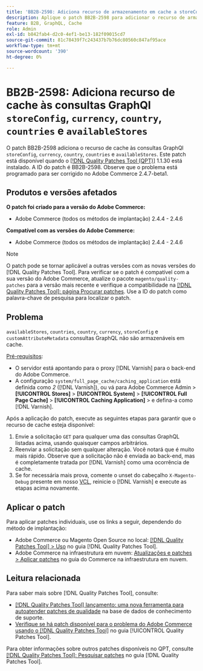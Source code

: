 ```yaml
---
title: 'BB2B-2598: Adiciona recurso de armazenamento em cache a storeConfig, moeda, país, países, availableStores consultas GraphQl'
description: Aplique o patch BB2B-2598 para adicionar o recurso de armazenamento em cache às consultas storeConfig, moeda, país, países e GraphQl availableStores.
feature: B2B, GraphQL, Cache
role: Admin
exl-id: b842fab4-d2c0-4ef1-be13-182f09015cd7
source-git-commit: 81c78439f7c243437b7b76dc80560c847af95ace
workflow-type: tm+mt
source-wordcount: '390'
ht-degree: 0%

---
```


# BB2B-2598: Adiciona recurso de cache às consultas GraphQl `storeConfig`, `currency`, `country`, `countries` e `availableStores`

O patch BB2B-2598 adiciona o recurso de cache às consultas GraphQl `storeConfig`, `currency`, `country`, `countries` e `availableStores`. Este patch está disponível quando o [[!DNL Quality Patches Tool (QPT)]](https://experienceleague.adobe.com/pt-br/docs/commerce-knowledge-base/kb/announcements/commerce-announcements/magento-quality-patches-released-new-tool-to-self-serve-quality-patches) 1.1.30 está instalado. A ID do patch é BB2B-2598. Observe que o problema está programado para ser corrigido no Adobe Commerce 2.4.7-beta1.

## Produtos e versões afetados

**O patch foi criado para a versão do Adobe Commerce:**

* Adobe Commerce (todos os métodos de implantação) 2.4.4 - 2.4.6

**Compatível com as versões do Adobe Commerce:**

* Adobe Commerce (todos os métodos de implantação) 2.4.4 - 2.4.6

>[!NOTE]
>
>O patch pode se tornar aplicável a outras versões com as novas versões do [!DNL Quality Patches Tool]. Para verificar se o patch é compatível com a sua versão do Adobe Commerce, atualize o pacote `magento/quality-patches` para a versão mais recente e verifique a compatibilidade na [[!DNL Quality Patches Tool]: página Procurar patches](https://experienceleague.adobe.com/tools/commerce-quality-patches/index.html?lang=pt-BR). Use a ID do patch como palavra-chave de pesquisa para localizar o patch.

## Problema

`availableStores`, `countries`, `country`, `currency`, `storeConfig` e `customAttributeMetadata` consultas GraphQL não são armazenáveis em cache.

<u>Pré-requisitos</u>:

* O servidor está apontando para o proxy [!DNL Varnish] para o back-end do Adobe Commerce.
* A configuração `system/full_page_cache/caching_application` está definida como *2* ([!DNL Varnish]), ou vá para Adobe Commerce Admin > **[!UICONTROL Stores]** > **[!UICONTROL System]** > **[!UICONTROL Full Page Cache]** > **[!UICONTROL Caching Application]** > e defina-a como [!DNL Varnish].

Após a aplicação do patch, execute as seguintes etapas para garantir que o recurso de cache esteja disponível:

1. Envie a solicitação `GET` para qualquer uma das consultas GraphQL listadas acima, usando quaisquer campos arbitrários.
1. Reenviar a solicitação sem qualquer alteração. Você notará que é muito mais rápido. Observe que a solicitação não é enviada ao back-end, mas é completamente tratada por [!DNL Varnish] como uma ocorrência de cache.
1. Se for necessária mais prova, comente o unset do cabeçalho `X-Magento-Debug` presente em nosso [VCL](https://github.com/magento/magento2/blob/026e5b29a5edfd619bbdea62d636b3cab2ea03b4/app/code/Magento/PageCache/etc/varnish6.vcl#L227), reinicie o [!DNL Varnish] e execute as etapas acima novamente.

## Aplicar o patch

Para aplicar patches individuais, use os links a seguir, dependendo do método de implantação:

* Adobe Commerce ou Magento Open Source no local: [[!DNL Quality Patches Tool] > Uso](/help/tools/quality-patches-tool/usage.md) no guia [!DNL Quality Patches Tool].
* Adobe Commerce na infraestrutura em nuvem: [Atualizações e patches > Aplicar patches](https://experienceleague.adobe.com/docs/commerce-cloud-service/user-guide/develop/upgrade/apply-patches.html?lang=pt-BR) no guia do Commerce na infraestrutura em nuvem.

## Leitura relacionada

Para saber mais sobre [!DNL Quality Patches Tool], consulte:

* [[!DNL Quality Patches Tool] lançamento: uma nova ferramenta para autoatender patches de qualidade](https://experienceleague.adobe.com/pt-br/docs/commerce-knowledge-base/kb/announcements/commerce-announcements/magento-quality-patches-released-new-tool-to-self-serve-quality-patches) na base de dados de conhecimento de suporte.
* [Verifique se há patch disponível para o problema do Adobe Commerce usando o  [!DNL Quality Patches Tool]](/help/tools/quality-patches-tool/patches-available-in-qpt/check-patch-for-magento-issue-with-magento-quality-patches.md) no guia [!UICONTROL Quality Patches Tool].


Para obter informações sobre outros patches disponíveis no QPT, consulte [[!DNL Quality Patches Tool]: Pesquisar patches](https://experienceleague.adobe.com/tools/commerce-quality-patches/index.html?lang=pt-BR) no guia [!DNL Quality Patches Tool].

